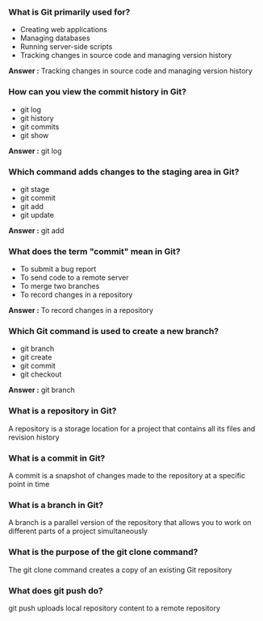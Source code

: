 ### What is Git primarily used for?
- Creating web applications
- Managing databases
- Running server-side scripts
- Tracking changes in source code and managing version history


**Answer :** Tracking changes in source code and managing version history

### How can you view the commit history in Git?
- git log
- git history
- git commits
- git show

**Answer :** git log

###  Which command adds changes to the staging area in Git?
- git stage
- git commit
- git add
- git update

**Answer :** git add

### What does the term "commit" mean in Git?
- To submit a bug report
- To send code to a remote server
- To merge two branches
- To record changes in a repository

**Answer :** To record changes in a repository

### Which Git command is used to create a new branch?
- git branch
- git create
- git commit
- git checkout

**Answer :** git branch

### What is a repository in Git?
A repository is a storage location for a project that contains all its files and revision history

### What is a commit in Git?
A commit is a snapshot of changes made to the repository at a specific point in time

### What is a branch in Git?
A branch is a parallel version of the repository that allows you to work on different parts of a project simultaneously

### What is the purpose of the git clone command?
The git clone command creates a copy of an existing Git repository

### What does git push do?
git push uploads local repository content to a remote repository

